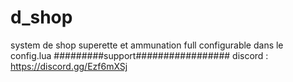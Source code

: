 # d_shop
system de shop superette et ammunation full configurable dans le config.lua
 #########support################# discord : https://discord.gg/Ezf6mXSj
